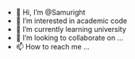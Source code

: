- 👋 Hi, I’m @Samuright
- 👀 I’m interested in academic code
- 🌱 I’m currently learning university
- 💞️ I’m looking to collaborate on ...
- 📫 How to reach me ...

<!---
Samuright/Samuright is a ✨ special ✨ repository because its `README.md` (this file) appears on your GitHub profile.
You can click the Preview link to take a look at your changes.
--->
